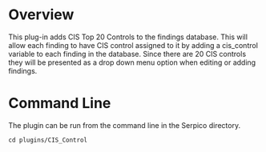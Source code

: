 # Overview

This plug-in adds CIS Top 20 Controls to the findings database. This will allow each finding to have CIS control assigned to it by adding a cis_control variable to each finding in the database. Since there are 20 CIS controls they will be presented as a drop down menu option when editing or adding findings.

# Command Line

The plugin can be run from the command line in the Serpico directory.

```
cd plugins/CIS_Control
```
